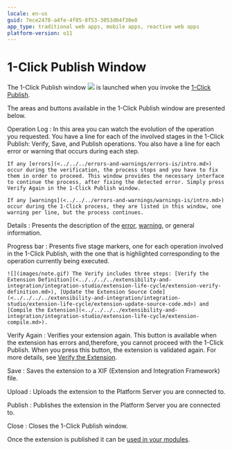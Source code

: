```yaml
---
locale: en-us
guid: 7ece2478-a4fe-4f05-8f53-3053d04f30e8
app_type: traditional web apps, mobile apps, reactive web apps
platform-version: o11
---
```


# 1-Click Publish Window

The 1-Click Publish window ![](images/1-click-publish-icon.gif) is launched when you invoke the [1-Click Publish](<../../../../extensibility-and-integration/integration-studio/extension-life-cycle/extension-1-cp.md>).

The areas and buttons available in the 1-Click Publish window are presented below.

Operation Log
: In this area you can watch the evolution of the operation you requested. You have a line for each of the involved stages in the 1-Click Publish: Verify, Save, and Publish operations. You also have a line for each error or warning that occurs during each step.

    If any [errors](<../../../errors-and-warnings/errors-is/intro.md>) occur during the verification, the process stops and you have to fix them in order to proceed. This window provides the necessary interface to continue the process, after fixing the detected error. Simply press Verify Again in the 1-Click Publish window.

    If any [warnings](<../../../errors-and-warnings/warnings-is/intro.md>) occur during the 1-Click process, they are listed in this window, one warning per line, but the process continues.

Details
:   Presents the description of the [error](<../../../errors-and-warnings/errors-is/intro.md>), [warning](<../../../errors-and-warnings/warnings-is/intro.md>), or general information.

Progress bar
:   Presents five stage markers, one for each operation involved in the 1-Click Publish, with the one that is highlighted corresponding to the operation currently being executed.

    ![](images/note.gif) The Verify includes three steps: [Verify the Extension Definition](<../../../../extensibility-and-integration/integration-studio/extension-life-cycle/extension-verify-definition.md>), [Update the Extension Source Code](<../../../../extensibility-and-integration/integration-studio/extension-life-cycle/extension-update-source-code.md>) and [Compile the Extension](<../../../../extensibility-and-integration/integration-studio/extension-life-cycle/extension-compile.md>).

Verify Again
:   Verifies your extension again. This button is available when the extension has errors and,therefore, you cannot proceed with the 1-Click Publish. When you press this button, the extension is validated again. For more details, see [Verify the Extension](<../../../../extensibility-and-integration/integration-studio/extension-life-cycle/extension-verify.md>).

Save
:   Saves the extension to a XIF (Extension and Integration Framework) file.

Upload
:   Uploads the extension to the Platform Server you are connected to.

Publish
:   Publishes the extension in the Platform Server you are connected to.

Close
:   Closes the 1-Click Publish window.

Once the extension is published it can be [used in your modules](<../../../../extensibility-and-integration/integration-studio/extension-life-cycle/extension-use.md>).
